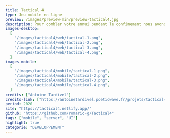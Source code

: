 ```yaml
---
title: Tactical 4
type: Jeu mobile en ligne
preview: /images/preview-min/preview-tactical4.jpg
description: Pour combler votre ennui pendant le confinement nous avons développé Tactical4. C’est un jeu en ligne basé sur le jeu puissance 4. Il vous permet de créer des parties en ligne et donc de jouer à distance, avec vos amis sur n’importe quel support.
images-desktop:
  [
    "/images/tactical4/web/tactical-1.png",
    "/images/tactical4/web/tactical-2.png",
    "/images/tactical4/web/tactical-3.png",
    "/images/tactical4/web/tactical-4.png",
  ]
images-mobile:
  [
    "/images/tactical4/mobile/tactical-1.png",
    "/images/tactical4/mobile/tactical-2.png",
    "/images/tactical4/mobile/tactical-3.png",
    "/images/tactical4/mobile/tactical-4.png",
  ]
credits: ["Antoine Tardivel"]
credits-link: ["https://antoinetardivel.poeticwave.fr/projets/tactical4"]
period: 2020
site: "https://tactical4.netlify.app/"
github: "https://github.com/romaric-g/Tactical4"
tags: ["mobile", "server", "UI"]
highlight: true
categorie: "DEVELOPPEMENT"
---
```

